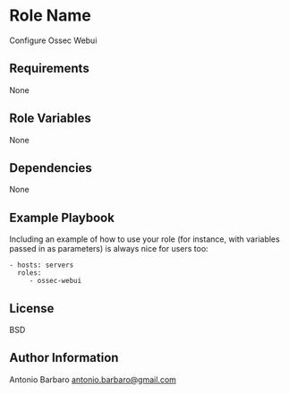 Role Name
=========

Configure Ossec Webui

Requirements
------------

None

Role Variables
--------------

None

Dependencies
------------

None

Example Playbook
----------------

Including an example of how to use your role (for instance, with variables passed in as parameters) is always nice for users too:

    - hosts: servers
      roles:
         - ossec-webui

License
-------

BSD

Author Information
------------------

Antonio Barbaro <antonio.barbaro@gmail.com>
